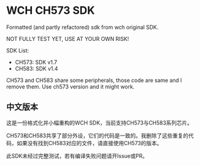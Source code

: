 # WCH CH573 SDK

Formatted (and partly refactored) sdk from wch original SDK.

NOT FULLY TEST YET, USE AT YOUR OWN RISK!

SDK List:
- CH573: SDK v1.7
- CH583: SDK v1.4

CH573 and CH583 share some peripherals, those code are same and I remove them. Use ch573 version and it might work.

## 中文版本

这是一份格式化并小幅重构的WCH SDK，当前支持CH573与CH583系列芯片。

CH573和CH583共享了部分外设，它们的代码是一致的。我删除了这些重复的代码，如果没有找到CH583对应的文件，请直接使用CH573的版本。

此SDK未经过完整测试，若有编译失败问题请开Issue或PR。
